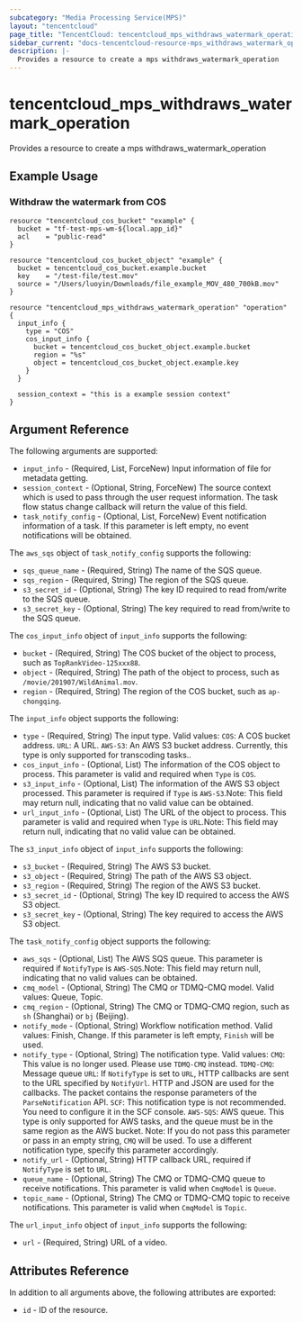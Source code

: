 ```yaml
---
subcategory: "Media Processing Service(MPS)"
layout: "tencentcloud"
page_title: "TencentCloud: tencentcloud_mps_withdraws_watermark_operation"
sidebar_current: "docs-tencentcloud-resource-mps_withdraws_watermark_operation"
description: |-
  Provides a resource to create a mps withdraws_watermark_operation
---
```


# tencentcloud_mps_withdraws_watermark_operation

Provides a resource to create a mps withdraws_watermark_operation

## Example Usage

### Withdraw the watermark from COS

```hcl
resource "tencentcloud_cos_bucket" "example" {
  bucket = "tf-test-mps-wm-${local.app_id}"
  acl    = "public-read"
}

resource "tencentcloud_cos_bucket_object" "example" {
  bucket = tencentcloud_cos_bucket.example.bucket
  key    = "/test-file/test.mov"
  source = "/Users/luoyin/Downloads/file_example_MOV_480_700kB.mov"
}

resource "tencentcloud_mps_withdraws_watermark_operation" "operation" {
  input_info {
    type = "COS"
    cos_input_info {
      bucket = tencentcloud_cos_bucket_object.example.bucket
      region = "%s"
      object = tencentcloud_cos_bucket_object.example.key
    }
  }

  session_context = "this is a example session context"
}
```

## Argument Reference

The following arguments are supported:

* `input_info` - (Required, List, ForceNew) Input information of file for metadata getting.
* `session_context` - (Optional, String, ForceNew) The source context which is used to pass through the user request information. The task flow status change callback will return the value of this field.
* `task_notify_config` - (Optional, List, ForceNew) Event notification information of a task. If this parameter is left empty, no event notifications will be obtained.

The `aws_sqs` object of `task_notify_config` supports the following:

* `sqs_queue_name` - (Required, String) The name of the SQS queue.
* `sqs_region` - (Required, String) The region of the SQS queue.
* `s3_secret_id` - (Optional, String) The key ID required to read from/write to the SQS queue.
* `s3_secret_key` - (Optional, String) The key required to read from/write to the SQS queue.

The `cos_input_info` object of `input_info` supports the following:

* `bucket` - (Required, String) The COS bucket of the object to process, such as `TopRankVideo-125xxx88`.
* `object` - (Required, String) The path of the object to process, such as `/movie/201907/WildAnimal.mov`.
* `region` - (Required, String) The region of the COS bucket, such as `ap-chongqing`.

The `input_info` object supports the following:

* `type` - (Required, String) The input type. Valid values: `COS`: A COS bucket address.  `URL`: A URL.  `AWS-S3`: An AWS S3 bucket address. Currently, this type is only supported for transcoding tasks..
* `cos_input_info` - (Optional, List) The information of the COS object to process. This parameter is valid and required when `Type` is `COS`.
* `s3_input_info` - (Optional, List) The information of the AWS S3 object processed. This parameter is required if `Type` is `AWS-S3`.Note: This field may return null, indicating that no valid value can be obtained.
* `url_input_info` - (Optional, List) The URL of the object to process. This parameter is valid and required when `Type` is `URL`.Note: This field may return null, indicating that no valid value can be obtained.

The `s3_input_info` object of `input_info` supports the following:

* `s3_bucket` - (Required, String) The AWS S3 bucket.
* `s3_object` - (Required, String) The path of the AWS S3 object.
* `s3_region` - (Required, String) The region of the AWS S3 bucket.
* `s3_secret_id` - (Optional, String) The key ID required to access the AWS S3 object.
* `s3_secret_key` - (Optional, String) The key required to access the AWS S3 object.

The `task_notify_config` object supports the following:

* `aws_sqs` - (Optional, List) The AWS SQS queue. This parameter is required if `NotifyType` is `AWS-SQS`.Note: This field may return null, indicating that no valid values can be obtained.
* `cmq_model` - (Optional, String) The CMQ or TDMQ-CMQ model. Valid values: Queue, Topic.
* `cmq_region` - (Optional, String) The CMQ or TDMQ-CMQ region, such as `sh` (Shanghai) or `bj` (Beijing).
* `notify_mode` - (Optional, String) Workflow notification method. Valid values: Finish, Change. If this parameter is left empty, `Finish` will be used.
* `notify_type` - (Optional, String) The notification type. Valid values:  `CMQ`: This value is no longer used. Please use `TDMQ-CMQ` instead.  `TDMQ-CMQ`: Message queue  `URL`: If `NotifyType` is set to `URL`, HTTP callbacks are sent to the URL specified by `NotifyUrl`. HTTP and JSON are used for the callbacks. The packet contains the response parameters of the `ParseNotification` API.  `SCF`: This notification type is not recommended. You need to configure it in the SCF console.  `AWS-SQS`: AWS queue. This type is only supported for AWS tasks, and the queue must be in the same region as the AWS bucket. Note: If you do not pass this parameter or pass in an empty string, `CMQ` will be used. To use a different notification type, specify this parameter accordingly.
* `notify_url` - (Optional, String) HTTP callback URL, required if `NotifyType` is set to `URL`.
* `queue_name` - (Optional, String) The CMQ or TDMQ-CMQ queue to receive notifications. This parameter is valid when `CmqModel` is `Queue`.
* `topic_name` - (Optional, String) The CMQ or TDMQ-CMQ topic to receive notifications. This parameter is valid when `CmqModel` is `Topic`.

The `url_input_info` object of `input_info` supports the following:

* `url` - (Required, String) URL of a video.

## Attributes Reference

In addition to all arguments above, the following attributes are exported:

* `id` - ID of the resource.




